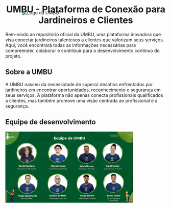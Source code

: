 <div class="logoComLetra" style="display: flex; flex-direction: column; justify-content: center; align-items: center; " >
    <img src="./src/assets/semFundoLogo.png" alt="Logo da UMBU" width="400px" align="center">
    <a href="https://git.io/typing-svg" style="margin-top: -150px; margin-left: 370px;" ><img src="https://readme-typing-svg.herokuapp.com?font=Cantora+One&size=25&pause=1000&color=51C601&random=false&width=435&lines=Seu+jardim%2C+nossa+miss%C3%A3o!" alt="Typing SVG" /></a>

</div>

<h1 align="center">UMBU - Plataforma de Conexão para Jardineiros e Clientes</h1>
<p>Bem-vindo ao repositório oficial da UMBU, uma plataforma inovadora que visa conectar jardineiros talentosos a clientes que valorizam seus serviços. Aqui, você encontrará todas as informações necessárias para compreender, colaborar e contribuir para o desenvolvimento contínuo do projeto. </p>

<h2>Sobre a UMBU</h2>
    <p>A UMBU nasceu da necessidade de superar desafios enfrentados por jardineiros em encontrar oportunidades, reconhecimento e segurança em seus serviços. A plataforma não apenas conecta profissionais qualificados a clientes, mas também promove uma visão centrada ao profissional e a segurança. </p>

<h2> Equipe de desenvolvimento</h2>

<img src="./assets/equipeIMG.png" alt="Logo da UMBU" width="400px" align="center">
